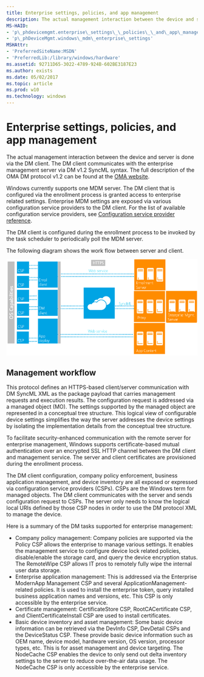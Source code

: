 ```yaml
---
title: Enterprise settings, policies, and app management
description: The actual management interaction between the device and server is done via the DM client. The DM client communicates with the enterprise management server via DM v1.2 SyncML syntax.
MS-HAID:
- 'p\_phdevicemgmt.enterprise\_settings\_\_policies\_\_and\_app\_management'
- 'p\_phDeviceMgmt.windows\_mdm\_enterprise\_settings'
MSHAttr:
- 'PreferredSiteName:MSDN'
- 'PreferredLib:/library/windows/hardware'
ms.assetid: 92711D65-3022-4789-924B-602BE3187E23
ms.author: exists
ms.date: 05/02/2017
ms.topic: article
ms.prod: w10
ms.technology: windows
---
```


# Enterprise settings, policies, and app management

The actual management interaction between the device and server is done via the DM client. The DM client communicates with the enterprise management server via DM v1.2 SyncML syntax. The full description of the OMA DM protocol v1.2 can be found at the [OMA website](http://go.microsoft.com/fwlink/p/?LinkId=267526).

Windows currently supports one MDM server. The DM client that is configured via the enrollment process is granted access to enterprise related settings. Enterprise MDM settings are exposed via various configuration service providers to the DM client. For the list of available configuration service providers, see [Configuration service provider reference](configuration-service-provider-reference.md).

The DM client is configured during the enrollment process to be invoked by the task scheduler to periodically poll the MDM server.

The following diagram shows the work flow between server and client.

![windows client and server mdm diagram](images/enterprise-workflow.png)


## Management workflow

This protocol defines an HTTPS-based client/server communication with DM SyncML XML as the package payload that carries management requests and execution results. The configuration request is addressed via a managed object (MO). The settings supported by the managed object are represented in a conceptual tree structure. This logical view of configurable device settings simplifies the way the server addresses the device settings by isolating the implementation details from the conceptual tree structure.

To facilitate security-enhanced communication with the remote server for enterprise management, Windows supports certificate-based mutual authentication over an encrypted SSL HTTP channel between the DM client and management service. The server and client certificates are provisioned during the enrollment process.

The DM client configuration, company policy enforcement, business application management, and device inventory are all exposed or expressed via configuration service providers (CSPs). CSPs are the Windows term for managed objects. The DM client communicates with the server and sends configuration request to CSPs. The server only needs to know the logical local URIs defined by those CSP nodes in order to use the DM protocol XML to manage the device.

Here is a summary of the DM tasks supported for enterprise management:

-   Company policy management: Company policies are supported via the Policy CSP allows the enterprise to manage various settings. It enables the management service to configure device lock related policies, disable/enable the storage card, and query the device encryption status. The RemoteWipe CSP allows IT pros to remotely fully wipe the internal user data storage.
-   Enterprise application management: This is addressed via the Enterprise ModernApp Management CSP and several ApplicationManagement-related policies. It is used to install the enterprise token, query installed business application names and versions, etc. This CSP is only accessible by the enterprise service.
-   Certificate management: CertificateStore CSP, RootCACertificate CSP, and ClientCertificateInstall CSP are used to install certificates.
-   Basic device inventory and asset management: Some basic device information can be retrieved via the DevInfo CSP, DevDetail CSPs and the DeviceStatus CSP. These provide basic device information such as OEM name, device model, hardware version, OS version, processor types, etc. This is for asset management and device targeting. The NodeCache CSP enables the device to only send out delta inventory settings to the server to reduce over-the-air data usage. The NodeCache CSP is only accessible by the enterprise service.

 






